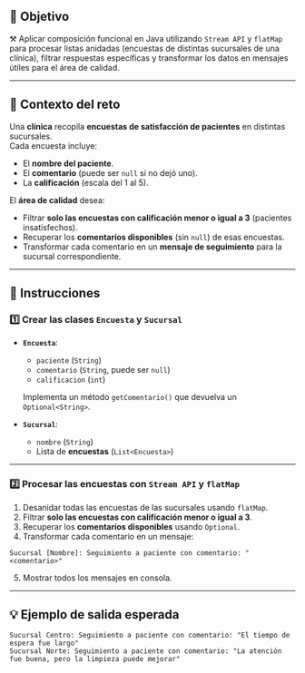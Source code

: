 ## 🎯 Objetivo

⚒️ Aplicar composición funcional en Java utilizando `Stream API` y `flatMap` para procesar listas anidadas (encuestas de distintas sucursales de una clínica), filtrar respuestas específicas y transformar los datos en mensajes útiles para el área de calidad.

---

## 🧠 Contexto del reto

Una **clínica** recopila **encuestas de satisfacción de pacientes** en distintas sucursales.  
Cada encuesta incluye:

- El **nombre del paciente**.  
- El **comentario** (puede ser `null` si no dejó uno).  
- La **calificación** (escala del 1 al 5).

El **área de calidad** desea:

- Filtrar **solo las encuestas con calificación menor o igual a 3** (pacientes insatisfechos).  
- Recuperar los **comentarios disponibles** (sin `null`) de esas encuestas.  
- Transformar cada comentario en un **mensaje de seguimiento** para la sucursal correspondiente.

---

## 📝 Instrucciones

### 1️⃣ Crear las clases `Encuesta` y `Sucursal`

- **`Encuesta`**:
  - `paciente` (`String`)
  - `comentario` (`String`, puede ser `null`)
  - `calificacion` (`int`)

  Implementa un método `getComentario()` que devuelva un `Optional<String>`.

- **`Sucursal`**:
  - `nombre` (`String`)
  - Lista de **encuestas** (`List<Encuesta>`)

---

### 2️⃣ Procesar las encuestas con `Stream API` y `flatMap`

1. Desanidar todas las encuestas de las sucursales usando `flatMap`.  
2. Filtrar **solo las encuestas con calificación menor o igual a 3**.  
3. Recuperar los **comentarios disponibles** usando `Optional`.  
4. Transformar cada comentario en un mensaje:

```
Sucursal [Nombre]: Seguimiento a paciente con comentario: "<comentario>"
```

5. Mostrar todos los mensajes en consola.

---

## 💡 Ejemplo de salida esperada

```
Sucursal Centro: Seguimiento a paciente con comentario: "El tiempo de espera fue largo"
Sucursal Norte: Seguimiento a paciente con comentario: "La atención fue buena, pero la limpieza puede mejorar"
```
